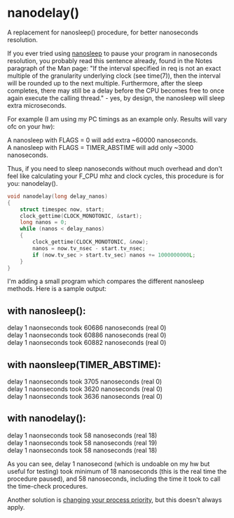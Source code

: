 # nanodelay()
A replacement for nanosleep() procedure, for better nanoseconds resolution.

If you ever tried using [nanosleep](https://linux.die.net/man/2/clock_nanosleep) to pause your program in nanoseconds resolution, you probably read this sentence already, found in the Notes paragraph of the Man page: "If the interval specified in req is not an exact multiple of the granularity underlying clock (see time(7)), then the interval will be rounded up to the next multiple. Furthermore, after the sleep completes, there may still be a delay before the CPU becomes free to once again execute the calling thread." - yes, by design, the nanosleep will sleep extra microseconds.

For example (I am using my PC timings as an example only. Results will vary ofc on your hw):

A nanosleep with FLAGS = 0 will add extra ~60000 nanoseconds.  
A nanosleep with FLAGS = TIMER_ABSTIME will add only ~3000 nanoseconds.

Thus, if you need to sleep nanoseconds without much overhead and don't feel like calculating your F_CPU mhz and clock cycles, this procedure is for you: nanodelay().
```c
void nanodelay(long delay_nanos)
{
    struct timespec now, start;
    clock_gettime(CLOCK_MONOTONIC, &start);
    long nanos = 0;
    while (nanos < delay_nanos)
    {
        clock_gettime(CLOCK_MONOTONIC, &now);
        nanos = now.tv_nsec - start.tv_nsec;
        if (now.tv_sec > start.tv_sec) nanos += 1000000000L;
    }
}
```

I'm adding a small program which compares the different nanosleep methods. Here is a sample output:

## with nanosleep():
delay 1 naonseconds took 60686 nanoseconds (real 0)  
delay 1 naonseconds took 60886 nanoseconds (real 0)  
delay 1 naonseconds took 60882 nanoseconds (real 0)

## with naonsleep(TIMER_ABSTIME):
delay 1 naonseconds took 3705 nanoseconds (real 0)  
delay 1 naonseconds took 3620 nanoseconds (real 0)  
delay 1 naonseconds took 3636 nanoseconds (real 0)

## with nanodelay():
delay 1 naonseconds took 58 nanoseconds (real 18)  
delay 1 naonseconds took 58 nanoseconds (real 19)  
delay 1 naonseconds took 58 nanoseconds (real 18)


As you can see, delay 1 nanosecond (which is undoable on my hw but useful for testing) took minimum of 18 nanoseconds (this is the real time the procedure paused), and 58 nanoseconds, including the time it took to call the time-check procedures. 

Another solution is [changing your process priority](https://stackoverflow.com/questions/37105964/nanosleep-sleep-60-microseconds-too-long), but this doesn't always apply.
